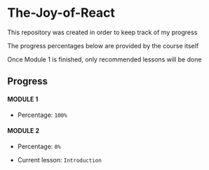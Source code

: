 # The-Joy-of-React

This repository was created in order to keep track of my progress

The progress percentages below are provided by the course itself

Once Module 1 is finished, only recommended lessons will be done

## Progress

#### MODULE 1

- Percentage: ```100%```

#### MODULE 2

- Percentage: ```0%```

- Current lesson: ```Introduction```
